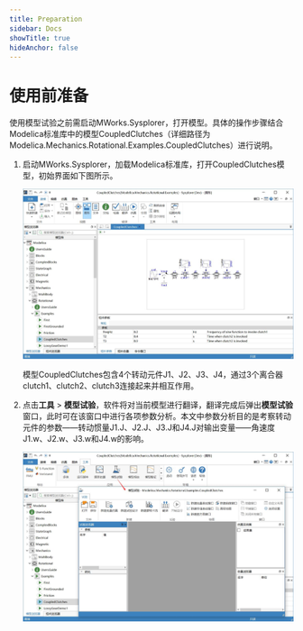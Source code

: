 ```yaml
---
title: Preparation
sidebar: Docs
showTitle: true
hideAnchor: false
---
```

# 使用前准备

使用模型试验之前需启动MWorks.Sysplorer，打开模型。具体的操作步骤结合Modelica标准库中的模型CoupledClutches（详细路径为Modelica.Mechanics.Rotational.Examples.CoupledClutches）进行说明。

1. 启动MWorks.Sysplorer，加载Modelica标准库，打开CoupledClutches模型，初始界面如下图所示。

    <img src="Preparation.assets/image001.jpg" alt="打开模型CoupledClutches" style="zoom:67%;" />

    模型CoupledClutches包含4个转动元件J1、J2、J3、J4，通过3个离合器clutch1、clutch2、clutch3连接起来并相互作用。

2. 点击**工具** > **模型试验**，软件将对当前模型进行翻译，翻译完成后弹出**模型试验**窗口，此时可在该窗口中进行各项参数分析。本文中参数分析目的是考察转动元件的参数——转动惯量J1.J、J2.J、J3.J和J4.J对输出变量——角速度J1.w、J2.w、J3.w和J4.w的影响。

    <img src="Preparation.assets/image003.jpg" alt="模型试验" style="zoom:67%;" />

